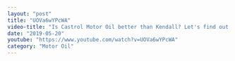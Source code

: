 ```yaml
---
layout: "post"
title: "UOVa6wYPcWA"
video-title: "Is Castrol Motor Oil better than Kendall? Let's find out!"
date: "2019-05-20"
youtube: "https://www.youtube.com/watch?v=UOVa6wYPcWA"
category: "Motor Oil"
---
```

<div class="space-y-1"></div>